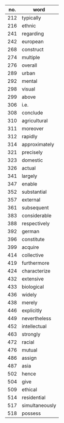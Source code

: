 | no.  | word           |
| ---- | -------        |
| 212  | typically      |
| 216  | ethnic         |
| 241  | regarding      |
| 242  | european       |
| 268  | construct      |
| 274  | multiple       |
| 276  | overall        |
| 289  | urban          |
| 292  | mental         |
| 298  | visual         |
| 299  | above          |
| 306  | i.e.           |
| 308  | conclude       |
| 310  | agricultural   |
| 311  | moreover       |
| 312  | rapidly        |
| 314  | approximately  |
| 321  | precisely      |
| 323  | domestic       |
| 326  | actual         |
| 341  | largely        |
| 347  | enable         |
| 352  | substantial    |
| 357  | external       |
| 361  | subsequent     |
| 383  | considerable   |
| 388  | respectively   |
| 392  | german         |
| 396  | constitute     |
| 399  | acquire        |
| 414  | collective     |
| 419  | furthermore    |
| 424  | characterize   |
| 432  | extensive      |
| 433  | biological     |
| 436  | widely         |
| 438  | merely         |
| 446  | explicitly     |
| 449  | nevertheless   |
| 452  | intellectual   |
| 463  | strongly       |
| 472  | racial         |
| 476  | mutual         |
| 486  | assign         |
| 487  | asia           |
| 502  | hence          |
| 504  | give           |
| 509  | ethical        |
| 514  | residential    |
| 517  | simultaneously |
| 518  | possess        |
